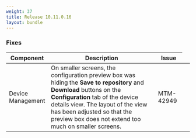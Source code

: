 ```yaml
---
weight: 37
title: Release 10.11.0.16
layout: bundle
---
```


<!--10.11.0.13 - 10.11.0.16-->

### Fixes

<div><table ><colgroup>
<col style="width: 15%;"><col style="width: 65%;"><col style="width: 15%;"><col style="width: 10%;"></colgroup>
<thead><tr>
<th>
Component</th>
<th>
Description</th>
<th>
Issue</th>
</tr>
</thead><tbody>

<tr>
<td>
Device Management</td>
<td> On smaller screens, the configuration preview box was hiding the <b>Save to repository</b> and <b>Download</b> buttons on the <b>Configuration</b> tab of the device details view. The layout of the view has been adjusted so that the preview box does not extend too much on smaller screens. </td>
<td>
MTM-42949</td>
</tr>

</tbody></table></div>
